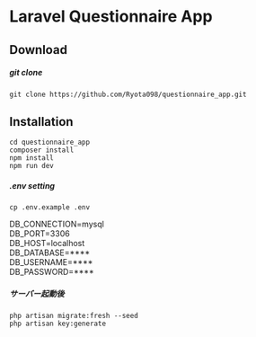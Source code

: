 # Laravel Questionnaire App

## Download

##### git clone

`git clone https://github.com/Ryota098/questionnaire_app.git`  

## Installation
 
`cd questionnaire_app`  
`composer install`  
`npm install`  
`npm run dev`  

##### .env setting

`cp .env.example .env`  

DB_CONNECTION=mysql  
DB_PORT=3306  
DB_HOST=localhost  
DB_DATABASE=****  
DB_USERNAME=****  
DB_PASSWORD=****  

##### サーバー起動後

`php artisan migrate:fresh --seed`  
`php artisan key:generate`  
